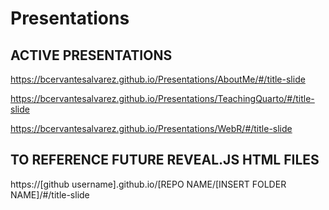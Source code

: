 # Presentations

## ACTIVE PRESENTATIONS


https://bcervantesalvarez.github.io/Presentations/AboutMe/#/title-slide

https://bcervantesalvarez.github.io/Presentations/TeachingQuarto/#/title-slide

https://bcervantesalvarez.github.io/Presentations/WebR/#/title-slide


## TO REFERENCE FUTURE REVEAL.JS HTML FILES

https://[github username].github.io/[REPO NAME/[INSERT FOLDER NAME]/#/title-slide

